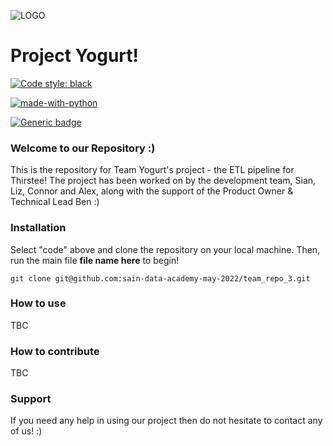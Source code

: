
![LOGO](https://assets.sainsburys-groceries.co.uk/gol/7871910/image.jpg)
# Project Yogurt!
[![Code style: black](https://img.shields.io/badge/code%20style-black-000000.svg)](https://github.com/psf/black) 

[![made-with-python](https://img.shields.io/badge/Made%20with-Python-1f425f.svg)](https://www.python.org/)

[![Generic badge](https://img.shields.io/badge/Hotel-Trivago-<COLOR>.svg)]()

### Welcome to our Repository :)
This is the repository for Team Yogurt's project - the ETL pipeline for Thirstee! The project has been worked on by the development team, Sian, Liz, Connor and Alex, along with the support of the Product Owner & Technical Lead Ben :)

### Installation
Select "code" above and clone the repository on your local machine. Then, run the main file **file name here** to begin!

`git clone git@github.com:sain-data-academy-may-2022/team_repo_3.git`

### How to use 
TBC

### How to contribute
TBC

### Support 
If you need any help in using our project then do not hesitate to contact any of us! :)